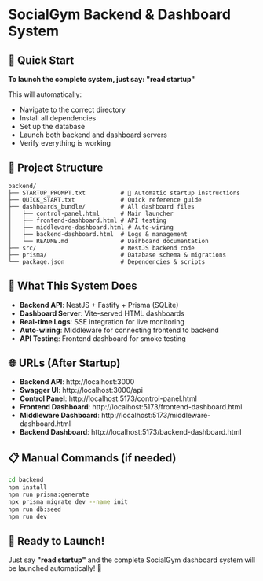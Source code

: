 # SocialGym Backend & Dashboard System

## 🚀 Quick Start

**To launch the complete system, just say: "read startup"**

This will automatically:
- Navigate to the correct directory
- Install all dependencies
- Set up the database
- Launch both backend and dashboard servers
- Verify everything is working

## 📁 Project Structure

```
backend/
├── STARTUP_PROMPT.txt          # 🚀 Automatic startup instructions
├── QUICK_START.txt             # Quick reference guide
├── dashboards_bundle/          # All dashboard files
│   ├── control-panel.html      # Main launcher
│   ├── frontend-dashboard.html # API testing
│   ├── middleware-dashboard.html # Auto-wiring
│   ├── backend-dashboard.html  # Logs & management
│   └── README.md               # Dashboard documentation
├── src/                        # NestJS backend code
├── prisma/                     # Database schema & migrations
└── package.json                # Dependencies & scripts
```

## 🎯 What This System Does

- **Backend API**: NestJS + Fastify + Prisma (SQLite)
- **Dashboard Server**: Vite-served HTML dashboards
- **Real-time Logs**: SSE integration for live monitoring
- **Auto-wiring**: Middleware for connecting frontend to backend
- **API Testing**: Frontend dashboard for smoke testing

## 🌐 URLs (After Startup)

- **Backend API**: http://localhost:3000
- **Swagger UI**: http://localhost:3000/api
- **Control Panel**: http://localhost:5173/control-panel.html
- **Frontend Dashboard**: http://localhost:5173/frontend-dashboard.html
- **Middleware Dashboard**: http://localhost:5173/middleware-dashboard.html
- **Backend Dashboard**: http://localhost:5173/backend-dashboard.html

## 📋 Manual Commands (if needed)

```bash
cd backend
npm install
npm run prisma:generate
npx prisma migrate dev --name init
npm run db:seed
npm run dev
```

## 🎉 Ready to Launch!

Just say **"read startup"** and the complete SocialGym dashboard system will be launched automatically! 🚀
